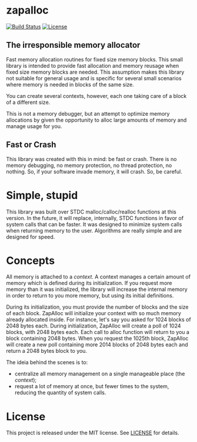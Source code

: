 # zapalloc
[![Build Status]([travis-badge])]([travis-url])
[![License][mit-badge]][mit-url]

## The irresponsible memory allocator
Fast memory allocation routines for fixed size memory blocks. This small library
is intended to provide fast allocation and memory reusage when fixed size memory
blocks are needed. This assumption makes this library not suitable for general
usage and is specific for several small scenarios where memory is needed in
blocks of the same size.

You can create several contexts, however, each one taking care of a block of a
different size.

This is not a memory debugger, but an attempt to optimize memory allocations by
given the opportunity to alloc large amounts of memory and manage usage for you.

## Fast or Crash

This library was created with this in mind: be fast or crash. There is no memory
debugging, no memory protection, no thread protection, no nothing. So, if your
software invade memory, it will crash. So, be careful.

# Simple, stupid

This library was built over STDC malloc/calloc/realloc functions at this
version. In the future, it will replace, internally, STDC functions in favor of
system calls that can be faster. It was designed to minimize system calls when
returning memory to the user. Algorithms are really simple and are designed for
speed.

# Concepts

All memory is attached to a _context_. A context manages a certain amount of
memory which is defined during its initialization. If you request more memory
than it was initialized, the library will increase the internal memory in order
to return to you more memory, but using its initial definitions.

During its initialization, you must provide the number of blocks and the size of
each block. ZapAlloc will initialize your context with so much memory already
allocated inside. For instance, let's say you asked for 1024 blocks of 2048
bytes each. During initialization, ZapAlloc will create a poll of 1024 blocks,
with 2048 bytes each. Each call to alloc function will return to you a block
containing 2048 bytes. When you request the 1025th block, ZapAlloc will create a
new poll containing more 2014 blocks of 2048 bytes each and return a 2048 bytes
block to you.

The ideia behind the scenes is to:

- centralize all memory management on a single manageable place (the _context_);
- request a lot of memory at once, but fewer times to the system, reducing the
quantity of system calls.

# License

This project is released under the MIT license. See [LICENSE](LICENSE) for details.

[mit-badge]: https://img.shields.io/badge/License-MIT-blue.svg?style=flat
[mit-url]: https://tldrlegal.com/license/mit-license
[travis-badge]: https://travis-ci.org/nineteen-apps/zapalloc.svg?branch=master
[travis-url]: https://travis-ci.org/nineteen-apps/zapalloc
